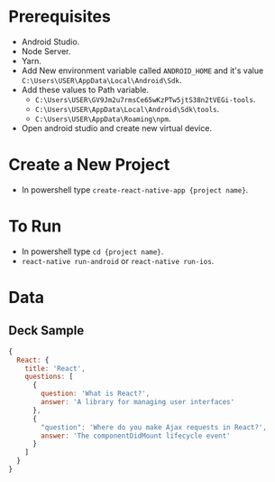 # Prerequisites  
* Android Studio.
* Node Server.
* Yarn.
* Add New environment variable called `ANDROID_HOME` and it's value `C:\Users\USER\AppData\Local\Android\Sdk`.
* Add these values to Path variable.
    * `C:\Users\USER\GV9Jm2u7rmsCe65wKzPTw5jtS38n2tVEGi-tools`.
    * `C:\Users\USER\AppData\Local\Android\Sdk\tools`.
    * `C:\Users\USER\AppData\Roaming\npm`.
* Open android studio and create new virtual device.


# Create a New Project
* In powershell type `create-react-native-app {project name}`.

# To Run
* In powershell type `cd {project name}`.
* `react-native run-android` or `react-native run-ios`.

# Data
## Deck Sample
```javascript
{
  React: {
    title: 'React',
    questions: [
      {
        question: 'What is React?',
        answer: 'A library for managing user interfaces'
      },
      {
        "question": 'Where do you make Ajax requests in React?',
        answer: 'The componentDidMount lifecycle event'
      }
    ]
  }
}
```
